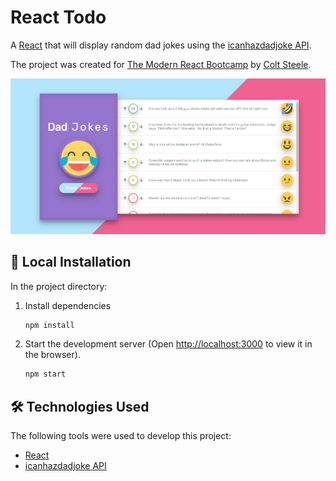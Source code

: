 # React Todo

A [React](https://reactjs.org/) that will display random dad jokes using the [icanhazdadjoke API](https://icanhazdadjoke.com/).

The project was created for [The Modern React Bootcamp](https://www.udemy.com/course/modern-react-bootcamp/) by [Colt Steele](https://github.com/Colt).

![Site Screenshot](./screenshot.jpg)

## 📂 Local Installation

In the project directory:

1. Install dependencies
    ```sh
    npm install
    ```

2. Start the development server (Open [http://localhost:3000](http://localhost:3000) to view it in the browser).
    ```sh
    npm start
    ```
## :hammer_and_wrench: Technologies Used
The following tools were used to develop this project:
* [React](https://reactjs.org/)
* [icanhazdadjoke API](https://icanhazdadjoke.com/)